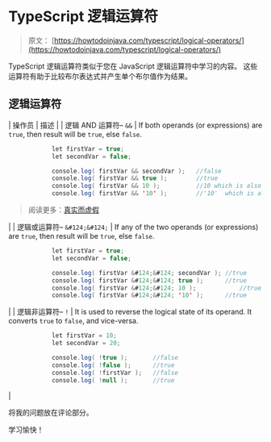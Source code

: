 # TypeScript 逻辑运算符

> 原文： [https://howtodoinjava.com/typescript/logical-operators/](https://howtodoinjava.com/typescript/logical-operators/)

TypeScript 逻辑运算符类似于您在 JavaScript 逻辑运算符中学习的内容。 这些运算符有助于比较布尔表达式并产生单个布尔值作为结果。

## 逻辑运算符

| 操作员 | 描述 |
| 逻辑 AND 运算符– `&&` | If both operands (or expressions) are `true`, then result will be `true`, else `false`.

```java
			let firstVar = true;
			let secondVar = false;

			console.log( firstVar && secondVar );	//false
			console.log( firstVar && true );		//true
			console.log( firstVar && 10 );			//10 which is also 'true'
			console.log( firstVar && '10' );		//'10'	which is also 'true'

```

> 阅读更多：[真实而虚假](https://howtodoinjava.com/typescript/truthy-and-falsy/)

 |
| 逻辑或运算符– `&#124;&#124;` | If any of the two operands (or expressions) are `true`, then result will be `true`, else `false`.

```java
			let firstVar = true;
			let secondVar = false;

			console.log( firstVar &#124;&#124; secondVar );	//true
			console.log( firstVar &#124;&#124; true );		//true
			console.log( firstVar &#124;&#124; 10 );			//true
			console.log( firstVar &#124;&#124; '10' );		//true

```

 |
| 逻辑非运算符– `!` | It is used to reverse the logical state of its operand. It converts `true` to `false`, and vice-versa.

```java
			let firstVar = 10;
			let secondVar = 20;

			console.log( !true );		//false
			console.log( !false );		//true
			console.log( !firstVar );	//false
			console.log( !null );		//true

```

 |

将我的问题放在评论部分。

学习愉快！